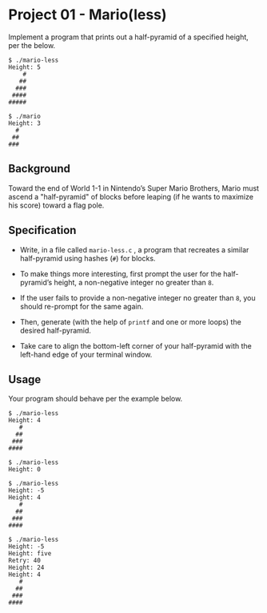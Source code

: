 # Project 01 - Mario(less)
Implement a program that prints out a half-pyramid of a specified height, per the below.

```
$ ./mario-less
Height: 5
    #
   ##
  ###
 ####
#####

$ ./mario
Height: 3
  #
 ##
###
```
## Background

Toward the end of World 1-1 in Nintendo’s Super Mario Brothers, Mario must ascend a "half-pyramid" of blocks before leaping (if he wants to maximize his score) toward a flag pole.

## Specification

-   Write, in a file called  `mario-less.c` , a program that recreates a similar half-pyramid using hashes (`#`) for blocks.
    
-   To make things more interesting, first prompt the user for the half-pyramid’s height, a non-negative integer no greater than  `8`.
    
-   If the user fails to provide a non-negative integer no greater than  `8`, you should re-prompt for the same again.
    
-   Then, generate (with the help of  `printf`  and one or more loops) the desired half-pyramid.
    
-   Take care to align the bottom-left corner of your half-pyramid with the left-hand edge of your terminal window.
## Usage

Your program should behave per the example below.
```
$ ./mario-less
Height: 4
   #
  ##
 ###
####
```

```
$ ./mario-less
Height: 0
```

```
$ ./mario-less
Height: -5
Height: 4
   #
  ##
 ###
####
```

```
$ ./mario-less
Height: -5
Height: five
Retry: 40
Height: 24
Height: 4
   #
  ##
 ###
####
```
